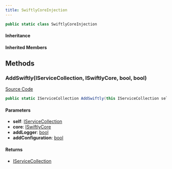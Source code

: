 ```yaml
---
title: SwiftlyCoreInjection
---
```


```csharp
public static class SwiftlyCoreInjection
```

#### Inheritance

#### Inherited Members

## Methods

### AddSwiftly(IServiceCollection, ISwiftlyCore, bool, bool)

[Source Code](https://github.com/swiftly-solution/swiftlys2/blob/beta/managed/src/SwiftlyS2.Shared/SwiftlyCoreInjection.cs#L10)

```csharp
public static IServiceCollection AddSwiftly(this IServiceCollection self, ISwiftlyCore core, bool addLogger = true, bool addConfiguration = true)
```

#### Parameters

- **self**: [IServiceCollection](https://learn.microsoft.com/dotnet/api/microsoft.extensions.dependencyinjection.iservicecollection)
- **core**: [ISwiftlyCore](/docs/api/shared/iswiftlycore)
- **addLogger**: [bool](https://learn.microsoft.com/dotnet/api/system.boolean)
- **addConfiguration**: [bool](https://learn.microsoft.com/dotnet/api/system.boolean)

#### Returns

- [IServiceCollection](https://learn.microsoft.com/dotnet/api/microsoft.extensions.dependencyinjection.iservicecollection)

